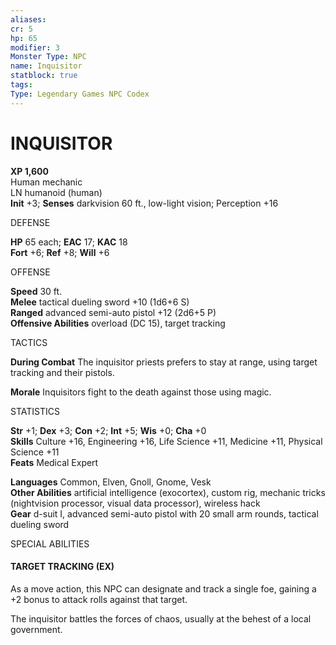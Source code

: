 ```yaml
---
aliases: 
cr: 5
hp: 65
modifier: 3
Monster Type: NPC
name: Inquisitor
statblock: true
tags: 
Type: Legendary Games NPC Codex
---
```

# INQUISITOR

**XP 1,600**  
Human mechanic  
LN humanoid (human)  
**Init** +3; **Senses** darkvision 60 ft., low-light vision; Perception +16

DEFENSE

**HP** 65 each; **EAC** 17; **KAC** 18  
**Fort** +6; **Ref** +8; **Will** +6

OFFENSE

**Speed** 30 ft.  
**Melee** tactical dueling sword +10 (1d6+6 S)  
**Ranged** advanced semi-auto pistol +12 (2d6+5 P)  
**Offensive Abilities** overload (DC 15), target tracking

TACTICS

**During Combat** The inquisitor priests prefers to stay at range, using target tracking and their pistols.

**Morale** Inquisitors fight to the death against those using magic.

STATISTICS

**Str** +1; **Dex** +3; **Con** +2; **Int** +5; **Wis** +0; **Cha** +0  
**Skills** Culture +16, Engineering +16, Life Science +11, Medicine +11, Physical Science +11  
**Feats** Medical Expert

**Languages** Common, Elven, Gnoll, Gnome, Vesk  
**Other Abilities** artificial intelligence (exocortex), custom rig, mechanic tricks (nightvision processor, visual data processor), wireless hack  
**Gear** d-suit I, advanced semi-auto pistol with 20 small arm rounds, tactical dueling sword

SPECIAL ABILITIES

#### TARGET TRACKING (EX)

As a move action, this NPC can designate and track a single foe, gaining a +2 bonus to attack rolls against that target.

The inquisitor battles the forces of chaos, usually at the behest of a local government.


